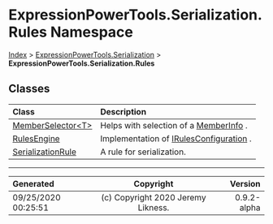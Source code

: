 ﻿# ExpressionPowerTools.Serialization.Rules Namespace

[Index](../index.md) > [ExpressionPowerTools.Serialization](ExpressionPowerTools.Serialization.a.md) > **ExpressionPowerTools.Serialization.Rules**

## Classes

| Class | Description |
| :-- | :-- |
| [MemberSelector&lt;T>](ExpressionPowerTools.Serialization.Rules.MemberSelector`1.cs.md) | Helps with selection of a [MemberInfo](https://docs.microsoft.com/dotnet/api/system.reflection.memberinfo) . |
| [RulesEngine](ExpressionPowerTools.Serialization.Rules.RulesEngine.cs.md) | Implementation of [IRulesConfiguration](ExpressionPowerTools.Serialization.Signatures.IRulesConfiguration.i.md) . |
| [SerializationRule](ExpressionPowerTools.Serialization.Rules.SerializationRule.cs.md) | A rule for serialization. |


---

| Generated | Copyright | Version |
| :-- | :-: | --: |
| 09/25/2020 00:25:51 | (c) Copyright 2020 Jeremy Likness. | 0.9.2-alpha |
